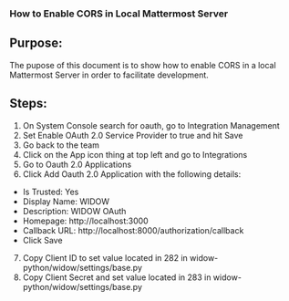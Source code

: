 ### How to Enable CORS in Local Mattermost Server

## Purpose:

The pupose of this document is to show how to enable CORS in a local Mattermost Server in order to facilitate development.

## Steps:

1. On System Console search for oauth, go to Integration Management
1. Set Enable OAuth 2.0 Service Provider to true and hit Save
1. Go back to the team
1. Click on the App icon thing at top left and go to Integrations
1. Go to Oauth 2.0 Applications
1. Click Add Oauth 2.0 Application with the following details:
  - Is Trusted: Yes
  - Display Name: WIDOW
  - Description: WIDOW OAuth
  - Homepage: http://localhost:3000
  - Callback URL: http://localhost:8000/authorization/callback
  - Click Save
7. Copy Client ID to set value located in 282 in widow-python/widow/settings/base.py
8. Copy Client Secret and set value located in 283 in widow-python/widow/settings/base.py
